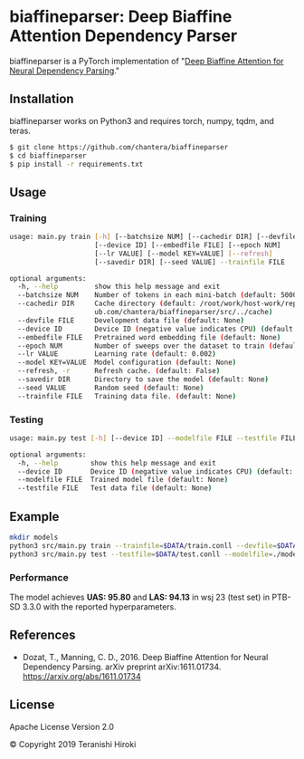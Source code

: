 # biaffineparser: Deep Biaffine Attention Dependency Parser

biaffineparser is a PyTorch implementation of "[Deep Biaffine Attention for Neural Dependency Parsing](https://arxiv.org/abs/1611.01734)."

## Installation

biaffineparser works on Python3 and requires torch, numpy, tqdm, and teras.

```sh
$ git clone https://github.com/chantera/biaffineparser
$ cd biaffineparser
$ pip install -r requirements.txt
```

## Usage

### Training

```sh
usage: main.py train [-h] [--batchsize NUM] [--cachedir DIR] [--devfile FILE]
                     [--device ID] [--embedfile FILE] [--epoch NUM]
                     [--lr VALUE] [--model KEY=VALUE] [--refresh]
                     [--savedir DIR] [--seed VALUE] --trainfile FILE

optional arguments:
  -h, --help         show this help message and exit
  --batchsize NUM    Number of tokens in each mini-batch (default: 5000)
  --cachedir DIR     Cache directory (default: /root/work/host-work/repos/gith
                     ub.com/chantera/biaffineparser/src/../cache)
  --devfile FILE     Development data file (default: None)
  --device ID        Device ID (negative value indicates CPU) (default: -1)
  --embedfile FILE   Pretrained word embedding file (default: None)
  --epoch NUM        Number of sweeps over the dataset to train (default: 300)
  --lr VALUE         Learning rate (default: 0.002)
  --model KEY=VALUE  Model configuration (default: None)
  --refresh, -r      Refresh cache. (default: False)
  --savedir DIR      Directory to save the model (default: None)
  --seed VALUE       Random seed (default: None)
  --trainfile FILE   Training data file. (default: None)
```

### Testing

```sh
usage: main.py test [-h] [--device ID] --modelfile FILE --testfile FILE

optional arguments:
  -h, --help        show this help message and exit
  --device ID       Device ID (negative value indicates CPU) (default: -1)
  --modelfile FILE  Trained model file (default: None)
  --testfile FILE   Test data file (default: None)
```

## Example

```sh
mkdir models
python3 src/main.py train --trainfile=$DATA/train.conll --devfile=$DATA/dev.conll --embedfile=$DATA/glove.6B.100d.txt --device=0 --savedir=./models --seed=2016
python3 src/main.py test --testfile=$DATA/test.conll --modelfile=./models/[yyyymmdd]-[id].npz --device=0
```

### Performance

The model achieves **UAS: 95.80** and **LAS: 94.13** in wsj 23 (test set) in PTB-SD 3.3.0 with the reported hyperparameters.

## References

  - Dozat, T., Manning, C. D., 2016. Deep Biaffine Attention for Neural Dependency Parsing. arXiv preprint arXiv:1611.01734. <https://arxiv.org/abs/1611.01734>

License
----
Apache License Version 2.0

&copy; Copyright 2019 Teranishi Hiroki

